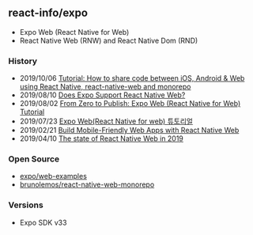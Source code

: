 ## react-info/expo
- Expo Web (React Native for Web)
- React Native Web (RNW) and React Native Dom (RND)


### History
- 2019/10/06 [Tutorial: How to share code between iOS, Android & Web using React Native, react-native-web and monorepo](https://dev.to/brunolemos/tutorial-100-code-sharing-between-ios-android--web-using-react-native-web-andmonorepo-4pej)
- 2019/08/10 [Does Expo Support React Native Web?](https://hackernoon.com/does-expo-support-react-native-web-r21bc309m)
- 2019/08/02 [From Zero to Publish: Expo Web (React Native for Web) Tutorial](https://medium.com/@toastui/from-zero-to-publish-expo-web-react-native-for-web-tutorial-e3e020d6d3ff)
- 2019/07/23 [Expo Web(React Native for web) 튜토리얼](https://meetup.toast.com/posts/191)
- 2019/02/21 [Build Mobile-Friendly Web Apps with React Native Web](https://scotch.io/tutorials/build-mobile-friendly-web-apps-with-react-native-web)
- 2019/04/10 [The state of React Native Web in 2019](https://blog.logrocket.com/the-state-of-react-native-web-in-2019-6ab67ac5c51e/)


### Open Source
- [expo/web-examples](https://github.com/expo/web-examples)
- [brunolemos/react-native-web-monorepo](https://github.com/brunolemos/react-native-web-monorepo)


### Versions
- Expo SDK v33

